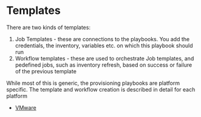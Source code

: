 # Templates

There are two kinds of templates:

1. Job Templates - these are connections to the playbooks. You add the credentials, the inventory, variables etc. on which this playbook should run
2. Workflow templates - these are used to orchestrate Job templates, and pedefined jobs, such as inventory refresh,  based on success or failure of the previous template

While most of this is generic, the provisioning playbooks are platform specific.
The template and workflow creation is  described in detail for each platform

- [VMware](05-templates-vmware.md)
